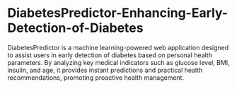# DiabetesPredictor-Enhancing-Early-Detection-of-Diabetes
DiabetesPredictor is a machine learning-powered web application designed to assist users in early detection of diabetes based on personal health parameters. By analyzing key medical indicators such as glucose level, BMI, insulin, and age, it provides instant predictions and practical health recommendations, promoting proactive health management.
